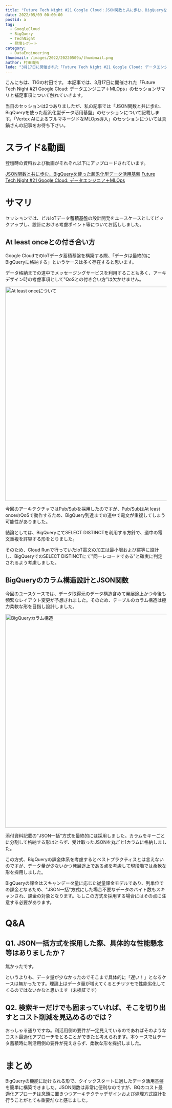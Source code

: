 ```yaml
---
title: "Future Tech Night #21 Google Cloud：JSON関数と共に歩む、BigQueryを使った超汎化型データ活用基盤"
date: 2022/05/09 00:00:00
postid: a
tag:
  - GoogleCloud
  - BigQuery
  - TechNight
  - 登壇レポート
category:
  - DataEngineering
thumbnail: /images/2022/20220509a/thumbnail.png
author: 村田靖拓
lede: "3月17日に開催された「Future Tech Night #21 Google Cloud: データエンジニア＋MLOps」のセッションサマリと補足事項について触れていきます。当日のセッションは2つありましたが、私の記事では「JSON関数と共に歩む、BigQueryを使った超汎化型データ活用基盤」のセッションについて記載します。"
---
```

こんにちは、TIGの村田です。
本記事では、3月17日に開催された「Future Tech Night #21 Google Cloud: データエンジニア＋MLOps」のセッションサマリと補足事項について触れていきます。

当日のセッションは2つありましたが、私の記事では「JSON関数と共に歩む、BigQueryを使った超汎化型データ活用基盤」のセッションについて記載します。「Vertex AIによるフルマネージドなMLOps導入」のセッションについては真鍋さんの記事をお待ち下さい。

# スライド&動画

登壇時の資料および動画がそれぞれ以下にアップロードされています。

[JSON関数と共に歩む、BigQueryを使った超汎化型データ活用基盤](https://speakerdeck.com/mura123yasu/jsonguan-shu-togong-nibu-mu-bigquerywoshi-tutachao-fan-hua-xing-detahuo-yong-ji-pan)
[Future Tech Night #21 Google Cloud: データエンジニア＋MLOps
](https://www.youtube.com/watch?v=o0oZnX1Ai-k)

# サマリ

セッションでは、ビルIoTデータ蓄積基盤の設計開発をユースケースとしてピックアップし、設計における考慮ポイント等についてお話ししました。

## At least onceとの付き合い方

Google CloudでのIoTデータ蓄積基盤を構築する際、「データは最終的にBigQueryに格納する」というケースは多く存在すると思います。

データ格納までの道中でメッセージングサービスを利用することも多く、アーキデザイン時の考慮事項として"QoSとの付き合い方"は欠かせません。

<img src="/images/2022/20220509a/スクリーンショット_2022-05-06_19.47.04.png" alt="At least onceについて" width="1200" height="669" loading="lazy">

今回のアーキテクチャではPub/Subを採用したのですが、Pub/SubはAt least onceのQoSで動作するため、BigQuery到達までの道中で電文が重複してしまう可能性がありました。

結論としては、BigQueryにてSELECT DISTINCTを利用する方針で、道中の電文重複を許容する形をとりました。

そのため、Cloud Runで行っていたIoT電文の加工は最小限および冪等に設計し、BigQueryでのSELECT DISTINCTにて"同一レコードである"と確実に判定されるよう考慮しました。

## BigQueryのカラム構造設計とJSON関数

今回のユースケースでは、データ取得元のデータ構造含めて発展途上かつ今後も頻繁なレイアウト変更が予想されました。そのため、テーブルのカラム構造は極力柔軟な形を目指し設計しました。

<img src="/images/2022/20220509a/スクリーンショット_2022-05-06_19.55.51.png" alt="BigQueryカラム構造" width="1200" height="668" loading="lazy">

添付資料記載の"JSON一括"方式を最終的には採用しました。カラムをキーごとに分割して格納する形はとらず、受け取ったJSONを丸ごと1カラムに格納しました。

この方式、BigQueryの課金体系を考慮するとベストプラクティスとは言えないのですが、データ量が少ないかつ発展途上である点を考慮して現段階では柔軟な形を採用しました。

BigQueryの課金はスキャンデータ量に応じた従量課金モデルであり、列単位での課金となるため、"JSON一括"方式にした場合不要なデータのバイト数もスキャンされ、課金の対象となります。もしこの方式を採用する場合にはその点に注意する必要があります。

# Q&A

## Q1. JSON一括方式を採用した際、具体的な性能懸念等はありましたか？

無かったです。

というよりも、データ量が少なかったのでそこまで具体的に「遅い！」となるケースは無かったです。理論上はデータ量が増えてくるとチリツモで性能劣化してくるのではないかなと思います（未検証です）

## Q2. 検索キーだけでも固まっていれば、そこを切り出すとコスト削減を見込めるのでは？

おっしゃる通りですね。利活用側の要件が一定見えているのであればそのようなコスト最適化アプローチをとることができたと考えられます。本ケースではデータ蓄積時に利活用側の要件が見えきらず、柔軟な形を採択しました。

# まとめ

BigQueryの機能に助けられる形で、クイックスタートに適したデータ活用基盤を簡単に構築できました。JSON関数は非常に便利なのですが、BQのコスト最適化アプローチは念頭に置きつつアーキテクチャデザインおよび処理方式設計を行うことがとても重要だなと感じました。
